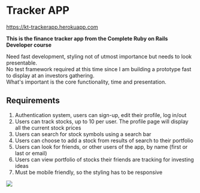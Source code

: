 # Tracker APP
https://kt-trackerapp.herokuapp.com

<b>This is the finance tracker app from the Complete Ruby on Rails Developer course</b>

Need fast development, styling not of utmost importance but needs to look presentable. <br />
No test framework required at this time since I am building a prototype fast to display at an investors gathering. <br/>
What's important is the core functionality, time and presentation.

## Requirements

1. Authentication system, users can sign-up, edit their profile, log in/out
2. Users can track stocks, up to 10 per user. The profile page will display all the current stock prices
3. Users can search for stock symbols using a search bar
4. Users can choose to add a stock from results of search to their portfolio
5. Users can look for friends, or other users of the app, by name (first or last or email)
6. Users can view portfolio of stocks their friends are tracking for investing ideas
7. Must be mobile friendly, so the styling has to be responsive


![](https://i.imgur.com/WeeOkig.png)